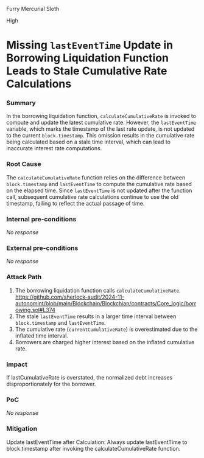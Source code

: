 Furry Mercurial Sloth

High

# Missing `lastEventTime` Update in Borrowing Liquidation Function Leads to Stale Cumulative Rate Calculations

### Summary

In the borrowing liquidation function, `calculateCumulativeRate` is invoked to compute and update the latest cumulative rate. However, the `lastEventTime` variable, which marks the timestamp of the last rate update, is not updated to the current `block.timestamp`. This omission results in the cumulative rate being calculated based on a stale time interval, which can lead to inaccurate interest rate computations.

### Root Cause

The `calculateCumulativeRate` function relies on the difference between `block.timestamp` and `lastEventTime` to compute the cumulative rate based on the elapsed time. Since `lastEventTime` is not updated after the function call, subsequent cumulative rate calculations continue to use the old timestamp, failing to reflect the actual passage of time.

### Internal pre-conditions

_No response_

### External pre-conditions

_No response_

### Attack Path

1. The borrowing liquidation function calls `calculateCumulativeRate`.
https://github.com/sherlock-audit/2024-11-autonomint/blob/main/Blockchain/Blockchian/contracts/Core_logic/borrowing.sol#L374
2. The stale `lastEventTime` results in a larger time interval between `block.timestamp` and `lastEventTime`.
3. The cumulative rate (`currentCumulativeRate`) is overestimated due to the inflated time interval.
4. Borrowers are charged higher interest based on the inflated cumulative rate.

### Impact

If lastCumulativeRate is overstated, the normalized debt increases disproportionately for the borrower.

### PoC

_No response_

### Mitigation

Update lastEventTime after Calculation:
Always update lastEventTime to block.timestamp after invoking the calculateCumulativeRate function.